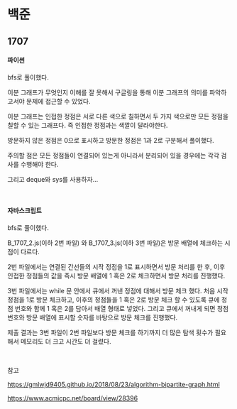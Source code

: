 # 백준

## 1707

#### 파이썬

bfs로 풀이했다.

이분 그래프가 무엇인지 이해를 잘 못해서 구글링을 통해 이분 그래프의 의미를 파악하고서야 문제에 접근할 수 있었다.

이분 그래프는 인접한 정점은 서로 다른 색으로 칠하면서 두 가지 색으로만 모든 정점을 칠할 수 있는 그래프다. 즉 인접한 정점과는 색깔이 달라야한다.

방문하지 않은 정점은 0으로 표시하고 방문한 정점은 1과 2로 구분해서 풀이했다.

주의할 점은 모든 정점들이 연결되어 있는게 아니라서 분리되어 있을 경우에는 각각 검사를 수행해야 한다.

그리고 deque와 sys를 사용하자...

<br>

#### 자바스크립트

bfs로 풀이했다.

B_1707_2.js(이하 2번 파일) 와 B_1707_3.js(이하 3번 파일)은 방문 배열에 체크하는 시점이 다르다.

2번 파일에서는 연결된 간선들의 시작 정점을 1로 표시하면서 방문 처리를 한 후, 이후 인접한 정점들의 값을 즉시 방문 배열에 1 혹은 2로 체크하면서 방문 처리를 진행했다.

3번 파일에서는 while 문 안에서 큐에서 꺼낸 정점에 대해서 방문 체크 했다. 처음 시작 정점을 1로 방문 체크하고, 이후의 정점들을 1 혹은 2로 방문 체크 할 수 있도록 큐에 정점 번호와 함께 1 혹은 2를 담아서 배열 형태로 넣었다. 그리고 큐에서 꺼내게 되면 정점 번호와 방문 배열에 표시할 숫자를 바탕으로 방문 체크를 진행했다.

제출 결과는 3번 파일이 2번 파일보다 방문 체크를 하기까지 더 많은 탐색 횟수가 필요해서 메모리도 더 크고 시간도 더 걸렸다.

<br>

참고

https://gmlwjd9405.github.io/2018/08/23/algorithm-bipartite-graph.html

https://www.acmicpc.net/board/view/28396